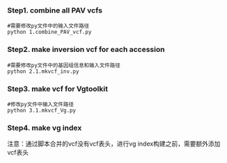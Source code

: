 ### Step1. combine all PAV vcfs
```shell
#需要修改py文件中的输入文件路径
python 1.combine_PAV_vcf.py
```

### Step2. make inversion vcf for each accession
```shell
#需要修改py文件中的基因组信息和输入文件路径
python 2.1.mkvcf_inv.py
```

### Step3. make vcf for Vgtoolkit
```shell
#修改py文件中输入文件路径
python 3.1.mkvcf_Vg.py
```
### Step4. make vg index

注意：通过脚本合并的vcf没有vcf表头，进行vg index构建之前，需要额外添加vcf表头
